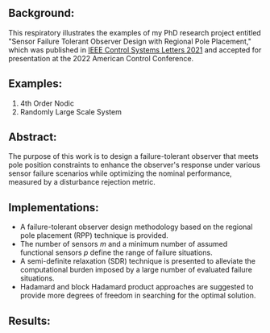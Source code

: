 ## Background:
This respiratory illustrates the examples of my PhD research project entitled "Sensor Failure Tolerant Observer Design with Regional Pole Placement," which was published in [IEEE Control Systems Letters 2021](https://ieeexplore.ieee.org/document/9662057) and accepted for presentation at the 2022 American Control Conference.

## Examples:
1. 4th Order Nodic
2. Randomly Large Scale System

## Abstract:
The purpose of this work is to design a failure-tolerant observer that meets pole position constraints to enhance the observer's response under various sensor failure scenarios while optimizing the nominal performance, measured by a disturbance rejection metric. 

## Implementations:
- A failure-tolerant observer design methodology based on the regional pole placement (RPP) technique is provided. 
- The number of sensors $m$ and a minimum number of assumed functional sensors $p$ define the range of failure situations. 
- A semi-definite relaxation (SDR) technique is presented to alleviate the computational burden imposed by a large number of evaluated failure situations. 
- Hadamard and block Hadamard product approaches are suggested to provide more degrees of freedom in searching for the optimal solution. 

## Results:
